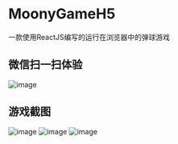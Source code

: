 # MoonyGameH5
一款使用ReactJS编写的运行在浏览器中的弹球游戏

## 微信扫一扫体验
![image](https://github.com/yubo725/MoonyGameH5/blob/master/images/MoonyGameQRCode.png)

## 游戏截图
![image](https://github.com/yubo725/MoonyGameH5/blob/master/images/screenshot01.png)
![image](https://github.com/yubo725/MoonyGameH5/blob/master/images/screenshot02.png)
![image](https://github.com/yubo725/MoonyGameH5/blob/master/images/screenshot03.png)

